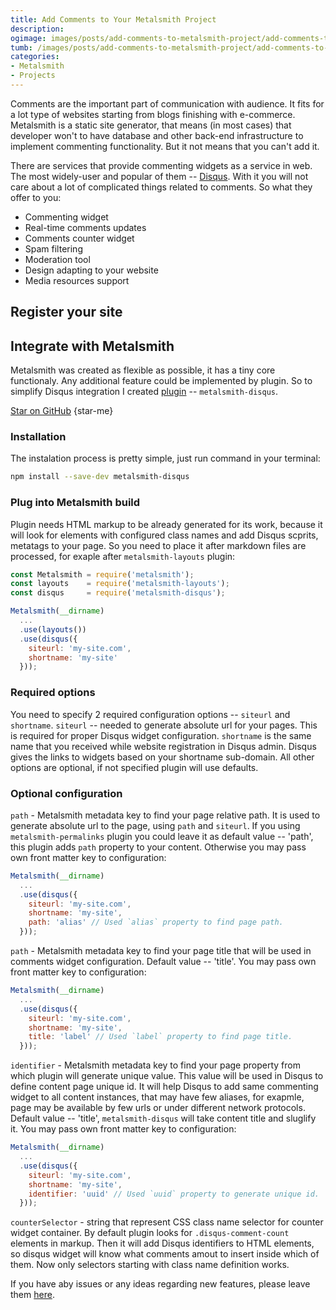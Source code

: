 ```yaml
---
title: Add Comments to Your Metalsmith Project
description:
ogimage: images/posts/add-comments-to-metalsmith-project/add-comments-to-metalsmith-project-og.jpg
tumb: /images/posts/add-comments-to-metalsmith-project/add-comments-to-metalsmith-project
categories:
- Metalsmith
- Projects
---
```

Comments are the important part of communication with audience. It fits for a lot type of websites starting from blogs finishing with e-commerce. Metalsmith is a static site generator, that means (in most cases) that developer won't to have database and other back-end infrastructure to implement commenting functionality. But it not means that you can't add it.

There are services that provide commenting widgets as a service in web. The most widely-user and popular of them -- [Disqus](https://disqus.com/). With it you will not care about a lot of complicated things related to comments. So what they offer to you:
- Commenting widget
- Real-time comments updates
- Comments counter widget
- Spam filtering
- Moderation tool
- Design adapting to your website
- Media resources support

## Register your site

## Integrate with Metalsmith
Metalsmith was created as flexible as possible, it has a tiny core functionaly. Any additional feature could be implemented by plugin. So to simplify Disqus integration I created [plugin](https://github.com/vitaliy-bobrov/metalsmith-disqus) -- `metalsmith-disqus`.

[Star on GitHub](https://github.com/vitaliy-bobrov/metalsmith-disqus)
{star-me}

### Installation
The instalation process is pretty simple, just run command in your terminal:

```bash
npm install --save-dev metalsmith-disqus
```
### Plug into Metalsmith build
Plugin needs HTML markup to be already generated for its work, because it will look for elements with configured class names and add Disqus scprits, metatags to your page. So you need to place it after markdown files are processed, for exaple after `metalsmith-layouts` plugin:

```js
const Metalsmith = require('metalsmith');
const layouts    = require('metalsmith-layouts');
const disqus     = require('metalsmith-disqus');

Metalsmith(__dirname)
  ...
  .use(layouts())
  .use(disqus({
    siteurl: 'my-site.com',
    shortname: 'my-site'
  }));
```

### Required options
You need to specify 2 required configuration options -- `siteurl` and `shortname`. `siteurl` -- needed to generate absolute url for your pages. This is required for proper Disqus widget configuration. `shortname` is the same name that you received while website registration in Disqus admin. Disqus gives the links to widgets based on your shortname sub-domain. All other options are optional, if not specified plugin will use defaults.

### Optional configuration
`path` - Metalsmith metadata key to find your page relative path. It is used to generate absolute url to the page, using `path` and `siteurl`. If you using `metalsmith-permalinks` plugin you could leave it as default value -- 'path', this plugin adds `path` property to your content. Otherwise you may pass own front matter key to configuration:

```js
Metalsmith(__dirname)
  ...
  .use(disqus({
    siteurl: 'my-site.com',
    shortname: 'my-site',
    path: 'alias' // Used `alias` property to find page path.
  }));
```

`path` - Metalsmith metadata key to find your page title that will be used in comments widget configuration. Default value -- 'title'. You may pass own front matter key to configuration:

```js
Metalsmith(__dirname)
  ...
  .use(disqus({
    siteurl: 'my-site.com',
    shortname: 'my-site',
    title: 'label' // Used `label` property to find page title.
  }));
```

`identifier` - Metalsmith metadata key to find your page property from which plugin will generate unique value. This value will be used in Disqus to define content page unique id. It will help Disqus to add same commenting widget to all content instances, that may have few aliases, for exapmle, page may be available by few urls or under different network protocols. Default value -- 'title', `metalsmith-disqus` will take content title and sluglify it. You may pass own front matter key to configuration:

```js
Metalsmith(__dirname)
  ...
  .use(disqus({
    siteurl: 'my-site.com',
    shortname: 'my-site',
    identifier: 'uuid' // Used `uuid` property to generate unique id.
  }));
```

`counterSelector` - string that represent CSS class name selector for counter widget container. By default plugin looks for `.disqus-comment-count` elements in markup. Then it will add Disqus identifiers to HTML elements, so disqus widget will know what comments amout to insert inside which of them. Now only selectors starting with class name definition works.

If you have aby issues or any ideas regarding new features, please leave them [here](https://github.com/vitaliy-bobrov/metalsmith-disqus/issues).
